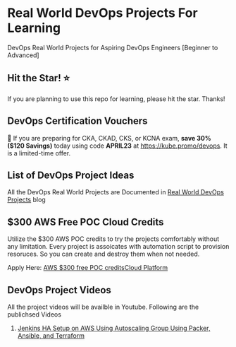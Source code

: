 # Real World DevOps Projects For Learning

DevOps Real World Projects for Aspiring DevOps Engineers [Beginner to Advanced]

## Hit the Star! ⭐
If you are planning to use this repo for learning, please hit the star. Thanks!

## DevOps Certification Vouchers

🚀 If you are preparing for CKA, CKAD, CKS, or KCNA exam, **save 30% ($120 Savings)** today using code **APRIL23** at https://kube.promo/devops. It is a limited-time offer. 

## List of DevOps Project Ideas

All the DevOps Real World Projects are Documented in [Real World DevOps Projects](https://devopscube.com/devops-projects/) blog

## $300 AWS Free POC Cloud Credits

Utilize the $300 AWS POC credits to try the projects comfortably without any limitation. Every project is assoicates with automation script to provision resoruces. So you can create and destroy them when not needed.

Apply Here: [AWS $300 free POC creditsCloud Platform](https://pages.awscloud.com/adoptf90d_GLOBAL_POC-credits)

## DevOps Project Videos

All the project videos will be availble in Youtube. Following are the publichsed Videos

1. [Jenkins HA Setup on AWS Using Autoscaling Group Using Packer, Ansible, and Terraform](https://www.youtube.com/watch?v=GLMJhF_cZ5M)
